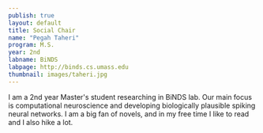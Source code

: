 ```yaml
---
publish: true
layout: default
title: Social Chair
name: "Pegah Taheri"
program: M.S.
year: 2nd
labname: BiNDS
labpage: http://binds.cs.umass.edu
thumbnail: images/taheri.jpg
---
```

I am a 2nd year Master's student researching in BiNDS lab. Our main focus is computational neuroscience and developing biologically plausible spiking neural networks. I am a big fan of novels, and in my free time I like to read and I also hike a lot.
